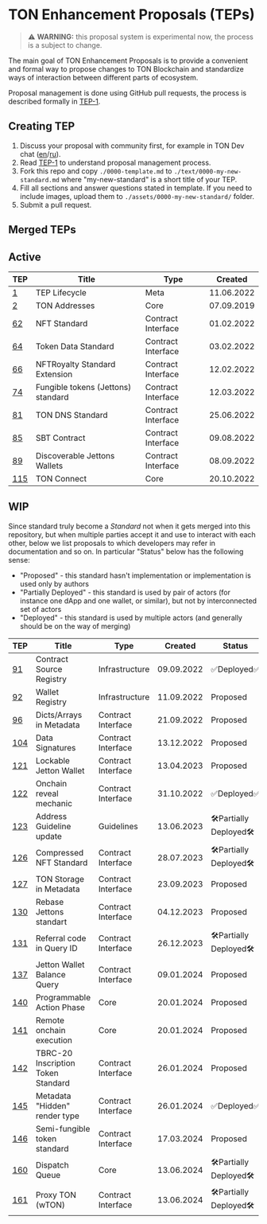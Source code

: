 # TON Enhancement Proposals (TEPs)

> :warning: **WARNING:** this proposal system is experimental now, the process is a subject to change.

The main goal of TON Enhancement Proposals is to provide a convenient and formal way to propose changes to TON Blockchain
and standardize ways of interaction between different parts of ecosystem.

Proposal management is done using GitHub pull requests, the process is described formally in [TEP-1](./text/0001-tep-lifecycle.md).

## Creating TEP
1. Discuss your proposal with community first, for example in TON Dev chat ([en](https://t.me/tondev_eng)/[ru](https://t.me/tondev)).
2. Read [TEP-1](./text/0001-tep-lifecycle.md) to understand proposal management process.
3. Fork this repo and copy `./0000-template.md` to `./text/0000-my-new-standard.md` where "my-new-standard" is a short title of your TEP.
4. Fill all sections and answer questions stated in template. If you need to include images, upload them to `./assets/0000-my-new-standard/` folder.
5. Submit a pull request.

## Merged TEPs
## Active
| TEP                                          | Title                              | Type               | Created    |
|----------------------------------------------|------------------------------------|--------------------|------------|
| [1](./text/0001-tep-lifecycle.md)            | TEP Lifecycle                      | Meta               | 11.06.2022 |
| [2](EQB7R-IvwAgtboYDQKoj6FRYYb8jMTG6YbTPyYTcqv86UxsM)                  | TON Addresses                      | Core               | 07.09.2019 |
| [62](./text/0062-nft-standard.md)            | NFT Standard                       | Contract Interface | 01.02.2022 |
| [64](./text/0064-token-data-standard.md)     | Token Data Standard                | Contract Interface | 03.02.2022 |
| [66](./text/0066-nft-royalty-standard.md)    | NFTRoyalty Standard Extension      | Contract Interface | 12.02.2022 |
| [74](./text/0074-jettons-standard.md)        | Fungible tokens (Jettons) standard | Contract Interface | 12.03.2022 |
| [81](./text/0081-dns-standard.md)            | TON DNS Standard                   | Contract Interface | 25.06.2022 |
| [85](./text/0085-sbt-standard.md)            | SBT Contract                       | Contract Interface | 09.08.2022 |
| [89](./text/0089-jetton-wallet-discovery.md) | Discoverable Jettons Wallets       | Contract Interface | 08.09.2022 |
| [115](./text/0115-ton-connect.md)            | TON Connect                        | Core               | 20.10.2022 |


## WIP
Since standard truly become a _Standard_  not when it gets merged into this repository, but when multiple parties accept it and use to interact with each other, below we list proposals to which developers may refer in documentation and so on.
In particular "Status" below has the following sense: 
* "Proposed" - this standard hasn't implementation or implementation is used only by authors
* "Partially Deployed" - this standard is used by pair of actors (for instance one dApp and one wallet, or similar), but not by interconnected set of actors
* "Deployed" - this standard is used by multiple actors (and generally should be on the way of merging)

| TEP                                          | Title                              | Type               | Created    | Status     |
|----------------------------------------------|------------------------------------|--------------------|------------|------------|
| [91](https://github.com/ton-blockchain/TEPs/pull/91/files)            | Contract Source Registry             | Infrastructure     | 09.09.2022 | ✅Deployed✅ |
| [92](https://github.com/ton-blockchain/TEPs/pull/92/files)            | Wallet Registry                      | Infrastructure     | 11.09.2022 | Proposed    |
| [96](https://github.com/ton-blockchain/TEPs/pull/96/files)            | Dicts/Arrays in Metadata             | Contract Interface | 21.09.2022 | Proposed    |
| [104](https://github.com/ton-blockchain/TEPs/pull/104/files)          | Data Signatures                      | Contract Interface | 13.12.2022 | Proposed    |
| [121](https://github.com/ton-blockchain/TEPs/pull/121/files)          | Lockable Jetton Wallet               | Contract Interface | 13.04.2023 | Proposed    |
| [122](https://github.com/ton-blockchain/TEPs/pull/122/files)          | Onchain reveal mechanic              | Contract Interface | 31.10.2022 | ✅Deployed✅ |
| [123](https://github.com/ton-blockchain/TEPs/pull/123/files)          | Address Guideline update             | Guidelines         | 13.06.2023 | 🛠️Partially Deployed🛠️ |
| [126](https://github.com/ton-blockchain/TEPs/pull/126/files)          | Compressed NFT Standard              | Contract Interface | 28.07.2023 | 🛠️Partially Deployed🛠️ |
| [127](https://github.com/ton-blockchain/TEPs/pull/127/files)          | TON Storage in Metadata              | Contract Interface | 23.09.2023 | Proposed |
| [130](https://github.com/ton-blockchain/TEPs/pull/130/files)          | Rebase Jettons standart              | Contract Interface | 04.12.2023 | Proposed |
| [131](https://github.com/ton-blockchain/TEPs/pull/131/files)          | Referral code in Query ID            | Contract Interface | 26.12.2023 | 🛠️Partially Deployed🛠️ |
| [137](https://github.com/ton-blockchain/TEPs/pull/137/files)          | Jetton Wallet Balance Query          | Contract Interface | 09.01.2024 | Proposed |
| [140](https://github.com/ton-blockchain/TEPs/pull/140/files)          | Programmable Action Phase            | Core               | 20.01.2024 | Proposed |
| [141](https://github.com/ton-blockchain/TEPs/pull/141)                | Remote onchain execution             | Core               | 20.01.2024 | Proposed |
| [142](https://github.com/ton-blockchain/TEPs/pull/142/files)          | TBRC-20 Inscription Token Standard   | Contract Interface | 26.01.2024 | Proposed |
| [145](https://github.com/ton-blockchain/TEPs/pull/145/files)          | Metadata "Hidden" render type        | Contract Interface | 26.01.2024 | ✅Deployed✅ |
| [146](https://github.com/ton-blockchain/TEPs/pull/146/files)          | Semi-fungible token standard         | Contract Interface | 17.03.2024 | Proposed |
| [160](https://github.com/ton-blockchain/TEPs/pull/160)                | Dispatch Queue                       | Core               | 13.06.2024 | 🛠️Partially Deployed🛠️ |
| [161](https://github.com/ton-blockchain/TEPs/pull/161/files)          | Proxy TON (wTON)                     | Contract Interface | 13.06.2024 | 🛠️Partially Deployed🛠️ |
